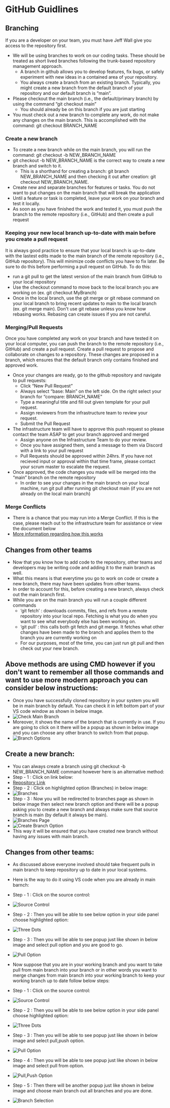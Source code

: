 # GitHub Guidlines
## Branching
If you are a developer on your team, you must have Jeff Wall give you access to the repository first.

* We will be using branches to work on our coding tasks. These should be treated as short lived branches following the trunk-based repository management approach.  
    - A branch in github allows you to develop features, fix bugs, or safely experiment with new ideas in a contained area of your repository. 
    - You always create a branch from an existing branch. Typically, you might create a new branch from the default branch of your repository and our default branch is “main”. 
* Please checkout the main branch (i.e., the default/primary branch) by using the command “git checkout main” 
    - You should already be on this branch if you are just starting
* You must check out a new branch to complete any work, do not make any changes on the main branch. This is accomplished with the command: git checkout BRANCH_NAME 
### Create a new branch 
* To create a new branch while on the main branch, you will run the command: git checkout -b  NEW_BRANCH_NAME
* git checkout -b NEW_BRANCH_NAME is the correct way to create a new branch and switch to it. 
    - This is a shorthand for creating a branch: git branch NEW_BRANCH_NAME and then checking it out after creation: git checkout NEW_BRANCH_NAME.
* Create new and separate branches for features or tasks. You do not want to put changes on the main branch that will break the application
* Until a feature or task is completed, leave your work on your branch and test it locally.
* As soon as you have finished the work and tested it, you must push the branch to the remote repository (i.e., GitHub) and then create a pull request

### Keeping your new local branch up-to-date with main before you create a pull request
It is always good practice to ensure that your local branch is up-to-date with the lastest edits made to the main branch of the remote repository (i.e., GitHub repository). This will minimize code conflicts you have to fix later. Be sure to do this before performing a pull request on GitHub. To do this:
* run a git pull to get the latest version of the main branch from GitHub to your local repository
* Use the checkout command to move back to the local branch you are working on (ex. git checkout MyBranch)
* Once in the local branch, use the git merge or git rebase command on your local branch to bring recent updates to main to the local branch (ex. git merge main). Don't use git rebase unless you know how rebasing works. Rebasing can create issues if you are not careful.

### Merging/Pull Requests
Once you have completed any work on your branch and have tested it on your local computer, you can push the branch to the remote repository (i.e., GitHub) and create a pull request. Create a pull request to propose and collaborate on changes to a repository. These changes are proposed in a branch, which ensures that the default branch only contains finished and approved work.
* Once your changes are ready, go to the github repository and navigate to pull requests: 
    - Click “New Pull Request”
    - Always select “base: Main” on the left side.  On the right select your branch for “compare: BRANCH_NAME”
    - Type a meaningful title and fill out given template for your pull request.
    - Assign reviewers from the infrastructure team to review your request.
    - Submit the Pull Request
* The infrastructure team will have to approve this push request so please contact the team ASAP to get your branch approved and merged
    - Assign anyone on the Infrastructure Team to do your review. 
    - Once you have assigned them, send a message to them via Discord with a link to your pull request
    - Pull Requests should be approved within 24hrs. If you have not recieved input or approval within that time frame, please contact your scrum master to escalate the request.
* Once approved, the code changes you made will be merged into the “main” branch on the remote repository
    - In order to see your changes in the main branch on your local machine, run git pull after running git checkout main (if you are not already on the local main branch)
### Merge Conflicts
* There is a chance that you may run into a Merge Conflict. If this is the case, please reach out to the infrastructure team for assistance or view the document below
* [More information regarding how this works](https://docs.github.com/en/pull-requests/collaborating-with-pull-requests/proposing-changes-to-your-work-with-pull-requests/creating-a-pull-request)

## Changes from other teams
* Now that you know how to add code to the repository, other teams and developers may be writing code and adding it to the main branch as well. 
* What this means is that everytime you go to work on code or create a new branch, there may have been updates from other teams. 
* In order to account for this, before creating a new branch, always check out the main branch first. 
* While you are on the main branch you will run a couple different commands
    - ‘git fetch’ : downloads commits, files, and refs from a remote repository into your local repo. Fetching is what you do when you want to see what everybody else has been working on.
    - ‘git pull’ : this calls both git fetch and git merge. It fetches what other changes have been made to the branch and applies them to the branch you are currently working on
    - For our purposes, most of the time, you can just run git pull and then check out your new branch. 



## Above methods are using CMD however if you don't want to remember all those commands and want to use more modern approach you can consider below instructions:

* Once you have successfully cloned repository in your system you will be in main branch by default. You can check it in left bottom part of your VS code window as shown in below image.
* ![Check Main Branch](https://github.com/jeffreywallphd/AutoProphet/blob/Git_Dco_Update/auto-prophet/src/Asset/Image/check_branch.png)
* Moreover, it shows the name of the branch that is currently in use. If you are going to click on it there will be a popup as shown in below image and you can choose any other branch to switch from that popup.
* ![Branch Options](https://github.com/jeffreywallphd/AutoProphet/blob/Git_Dco_Update/auto-prophet/src/Asset/Image/branch_options.png)

## Create a new branch:
* You can always create a branch using git checkout -b  NEW_BRANCH_NAME command however here is an alternative method:
* Step - 1 : Click on link below:
* [Repository Link](https://github.com/jeffreywallphd/AutoProphet)
* Step - 2 : Click on highlighted option (Branches) in below image:
* ![Branches](https://github.com/jeffreywallphd/AutoProphet/blob/Git_Dco_Update/auto-prophet/src/Asset/Image/branches.png)
* Step - 3 : Now you will be redirected to branches page as shown in below image then select new branch option and there will be a popup asking you to create a new branch and always make sure that source branch is main (by default it always be main).
* ![Branches Page](https://github.com/jeffreywallphd/AutoProphet/blob/Git_Dco_Update/auto-prophet/src/Asset/Image/branches_page.png)
* ![Create Branch Option](https://github.com/jeffreywallphd/AutoProphet/blob/Git_Dco_Update/auto-prophet/src/Asset/Image/create_branch.png)   
* This way it will be ensured that you have created new branch without having any issues with main branch. 

## Changes from other teams:
* As discussed above everyone involved should take frequent pulls in main branch to keep repository up to date in your local systems.

* Here is the way to do it using VS code when you are already in main barnch:
* Step - 1 : Click on the source control:
* ![Source Control](https://github.com/jeffreywallphd/AutoProphet/blob/Git_Dco_Update/auto-prophet/src/Asset/Image/Source_control.png)
* Step - 2 : Then you will be able to see below option in your side panel choose highlighted option:
* ![Three Dots](https://github.com/jeffreywallphd/AutoProphet/blob/Git_Dco_Update/auto-prophet/src/Asset/Image/three_dots.png)  
* Step - 3 : Then you will be able to see popup just like shown in below image and select pull option and you are good to go.
* ![Pull Option](https://github.com/jeffreywallphd/AutoProphet/blob/Git_Dco_Update/auto-prophet/src/Asset/Image/pull.png)

* Now suppose that you are in your working branch and you want to take pull from main branch into your branch or in other words you want to merge changes from main branch into your working branch to keep your working branch up to date follow below steps:
* Step - 1 : Click on the source control:
* ![Source Control](https://github.com/jeffreywallphd/AutoProphet/blob/Git_Dco_Update/auto-prophet/src/Asset/Image/Source_control.png)
* Step - 2 : Then you will be able to see below option in your side panel choose highlighted option:
* ![Three Dots](https://github.com/jeffreywallphd/AutoProphet/blob/Git_Dco_Update/auto-prophet/src/Asset/Image/three_dots.png)  
* Step - 3 : Then you will be able to see popup just like shown in below image and select pull,push option.
* ![Pull Option](https://github.com/jeffreywallphd/AutoProphet/blob/Git_Dco_Update/auto-prophet/src/Asset/Image/pull.png)
* Step - 4 : Then you will be able to see popup just like shown in below image and select pull from option.
* ![Pull,Push Option](https://github.com/jeffreywallphd/AutoProphet/blob/Git_Dco_Update/auto-prophet/src/Asset/Image/pull_from.png)
* Step - 5 : Then there will be another popup just like shown in below image and choose main branch out all branches and you are done.
* ![Branch Selection](https://github.com/jeffreywallphd/AutoProphet/blob/Git_Dco_Update/auto-prophet/src/Asset/Image/branch_select.png) 